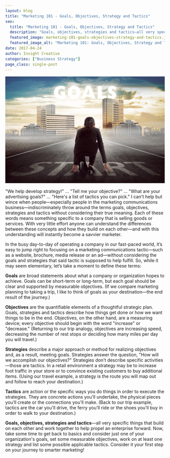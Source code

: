 ```yaml
---
layout: blog
title: "Marketing 101 - Goals, Objectives, Strategy and Tactics"
seo:
  title: "Marketing 101 - Goals, Objectives, Strategy and Tactics"
  description: "Goals, objectives, strategies and tactics—all very specific things that build on each other and work together to help propel an enterprise forward."
  featured_image: marketing-101-goals-objectives-strategy-and-tactics.jpg
  featured_image_alt: "Marketing 101: Goals, Objectives, Strategy and Tactics"
date: 2017-04-24
author: Insight Creative
categories: ["Business Strategy"]
page_class: single-post
---
```


![Marketing 101: Goals, Objectives, Strategy and Tactics](marketing-101-goals-objectives-strategy-and-tactics.jpg)

"We help develop strategy!" ... "Tell me your objective?" ... "What are your advertising goals?" ... "Here's a list of tactics you can pick." I can't help but wince when people—especially people in the marketing communications business—indiscriminately throw around the terms goals, objectives, strategies and tactics without considering their true meaning. Each of these words means something specific to a company that is selling goods or services. With very little effort anyone can understand the differences between these concepts and how they build on each other—and with this understanding will instantly become a savvier marketer.

In the busy day-to-day of operating a company in our fast-paced world, it’s easy to jump right to focusing on a marketing communications tactic—such as a website, brochure, media release or an ad—without considering the goals and strategies that said tactic is supposed to help fulfill. So, while it may seem elementary, let’s take a moment to define these terms:

**Goals** are broad statements about what a company or organization hopes to achieve. Goals can be short-term or long-term, but each goal should be clear and supported by measurable objectives. (If we compare marketing planning to taking a trip, I like to think of goals as your destination—the end result of the journey.)

**Objectives** are the quantifiable elements of a thoughtful strategic plan. Goals, strategies and tactics describe how things get done or how we want things to be in the end. Objectives, on the other hand, are a measuring device; every objective should begin with the word "increase" or "decrease." (Returning to our trip analogy, objectives are increasing speed, decreasing the number of rest stops or deciding how many miles per day you will travel.)

**Strategies** describe a major approach or method for realizing objectives and, as a result, meeting goals. Strategies answer the question, "How will we accomplish our objectives?" Strategies don't describe specific activities—those are tactics. In a retail environment a strategy may be to increase foot traffic in your store or to convince existing customers to buy additional items. (Using our travel example, a strategy is the route you will map out and follow to reach your destination.)

**Tactics** are action or the specific ways you do things in order to execute the strategies. They are concrete actions you'll undertake, the physical pieces you’ll create or the connections you'll make. (Back to our trip example, tactics are the car you'll drive, the ferry you’ll ride or the shoes you'll buy in order to walk to your destination.)

**Goals, objectives, strategies and tactics**—all very specific things that build on each other and work together to help propel an enterprise forward. Now, take some time to get back to basics and consider just one of your organization's goals, set some measurable objectives, work on at least one strategy and list some possible applicable tactics. Consider it your first step on your journey to smarter marketing!
